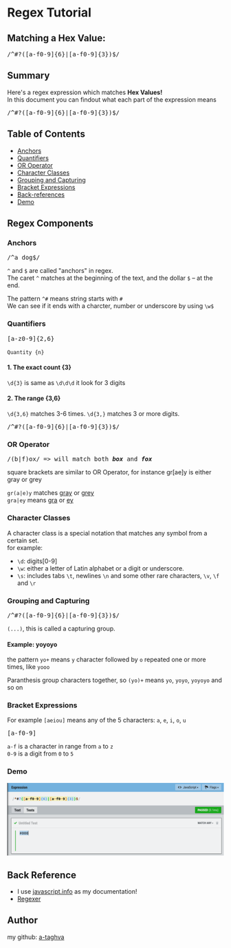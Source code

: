 # Regex Tutorial

## Matching a Hex Value: 
<pre>/^#?([a-f0-9]{6}|[a-f0-9]{3})$/</pre>


## Summary

Here's a regex expression which matches <b>Hex Values!</b><br />
In this document you can findout what each part of the expression means
<pre>/^#?([a-f0-9]{6}|[a-f0-9]{3})$/</pre>

## Table of Contents

- [Anchors](#anchors)
- [Quantifiers](#quantifiers)
- [OR Operator](#or-operator)
- [Character Classes](#character-classes)
- [Grouping and Capturing](#grouping-and-capturing)
- [Bracket Expressions](#bracket-expressions)
- [Back-references](#back-references)
- [Demo](#demo)

## Regex Components

### Anchors
<pre>/^a dog$/</pre>
`^` and `$` are called "anchors" in regex.<br />
The caret `^` matches at the beginning of the text, and the dollar `$` – at the end.

The pattern `^#` means string starts with `#`<br />
We can see if it ends with a charcter, number or underscore by using `\w$`<br />

### Quantifiers
<pre>[a-z0-9]{2,6}</pre>
`Quantity {n}`

#### 1. The exact count {3}
`\d{3}` is same as `\d\d\d`
it look for 3 digits


#### 2. The range {3,6}
`\d{3,6}` matches 3-6 times.
`\d{3,}` matches 3 or more digits.
<pre>/^#?([a-f0-9]{6}|[a-f0-9]{3})$/</pre>

### OR Operator
<pre>/(b|f)ox/ => will match both <b><i>box</i></b> and <b><i>fox</i></b></pre>
square brackets are similar to OR Operator, for instance gr[ae]y is either gray or grey

`gr(a|e)y` matches <u>gray</u> or <u>grey</u><br />
`gra|ey` means <u>gra</u> or <u>ey</u>

### Character Classes
A character class is a special notation that matches any symbol from a certain set.<br />
for example:<br />
  - `\d`: digits[0-9]<br />
  - `\w`: either a letter of Latin alphabet or a digit or underscore.<br />
  - `\s`: includes tabs `\t`, newlines `\n` and some other rare characters, `\v`, `\f` and `\r`<br />


### Grouping and Capturing
<pre>/^#?([a-f0-9]{6}|[a-f0-9]{3})$/</pre>
`(...)`, this is called a capturing group.

#### Example: yoyoyo
the pattern `yo+` means `y` character followed by `o` repeated one or more times, like `yooo`

Paranthesis group characters together, so `(yo)+` means `yo`, `yoyo`, `yoyoyo` and so on

### Bracket Expressions
For example `[aeiou]` means any of the 5 characters: `a`, `e`, `i`, `o`, `u`

<pre>[a-f0-9]</pre>
`a-f` is a character in range from `a` to `z`<br>
`0-9` is a digit from `0` to `5`

### Demo
!["test"](./assets/images/rgx.png)

## Back Reference
- I use [javascript.info](https://javascript.info) as my documentation!
- [Regexer](https://regexr.com)


## Author

my github: [a-taghva](https://github.com/a-taghva)